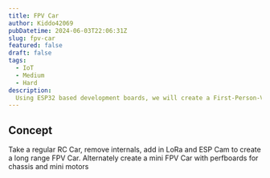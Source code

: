 ```yaml
---
title: FPV Car 
author: Kiddo42069
pubDatetime: 2024-06-03T22:06:31Z
slug: fpv-car
featured: false
draft: false
tags:
  - IoT
  - Medium
  - Hard
description:
  Using ESP32 based development boards, we will create a First-Person-View Remote Controlled Car
---
```


## Concept

Take a regular RC Car, remove internals, add in LoRa and ESP Cam to create a long range FPV Car. Alternately create a mini FPV Car with perfboards for chassis and mini motors
